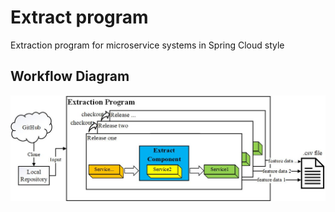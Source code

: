 # Extract program
Extraction program for microservice systems in Spring Cloud style 

## Workflow Diagram
![workflow](./pic1.jpg)